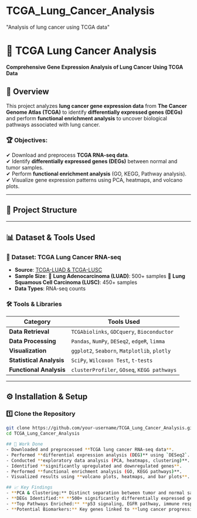 # TCGA_Lung_Cancer_Analysis
 "Analysis of lung cancer using TCGA data"
 # 🧬 TCGA Lung Cancer Analysis  
**Comprehensive Gene Expression Analysis of Lung Cancer Using TCGA Data**  

## 📌 Overview  
This project analyzes **lung cancer gene expression data** from **The Cancer Genome Atlas (TCGA)** to identify **differentially expressed genes (DEGs)** and perform **functional enrichment analysis** to uncover biological pathways associated with lung cancer.  

### 🏆 **Objectives:**  
✔ Download and preprocess **TCGA RNA-seq data**.  
✔ Identify **differentially expressed genes (DEGs)** between normal and tumor samples.  
✔ Perform **functional enrichment analysis** (GO, KEGG, Pathway analysis).  
✔ Visualize gene expression patterns using PCA, heatmaps, and volcano plots.  

---

## 📂 **Project Structure**  


---

## 📊 **Dataset & Tools Used**  

### 🔬 **Dataset: TCGA Lung Cancer RNA-seq**  
- **Source**: [TCGA-LUAD & TCGA-LUSC](https://portal.gdc.cancer.gov/)  
- **Sample Size**: 🔹 **Lung Adenocarcinoma (LUAD)**: 500+ samples 🔹 **Lung Squamous Cell Carcinoma (LUSC)**: 450+ samples  
- **Data Types**: RNA-seq counts  

### 🛠 **Tools & Libraries**  

| **Category** | **Tools Used** |
|-------------|---------------|
| **Data Retrieval** | `TCGAbiolinks`, `GDCquery`, `Bioconductor` |
| **Data Processing** | `Pandas`, `NumPy`, `DESeq2`, `edgeR`, `limma` |
| **Visualization** | `ggplot2`, `Seaborn`, `Matplotlib`, `plotly` |
| **Statistical Analysis** | `SciPy`, `Wilcoxon Test`, `t-tests` |
| **Functional Analysis** | `clusterProfiler`, `GOseq`, `KEGG pathways` |

---

## ⚙ **Installation & Setup**  

### **1️⃣ Clone the Repository**
```sh
git clone https://github.com/your-username/TCGA_Lung_Cancer_Analysis.git
cd TCGA_Lung_Cancer_Analysis

## 📌 Work Done  
- Downloaded and preprocessed **TCGA lung cancer RNA-seq data**.  
- Performed **differential expression analysis (DEG)** using `DESeq2`.  
- Conducted **exploratory data analysis (PCA, heatmaps, clustering)**.  
- Identified **significantly upregulated and downregulated genes**.  
- Performed **functional enrichment analysis (GO, KEGG pathways)**.  
- Visualized results using **volcano plots, heatmaps, and bar plots**.  

## 📈 Key Findings  
- **PCA & Clustering:** Distinct separation between tumor and normal samples.  
- **DEGs Identified:** **500+ significantly differentially expressed genes**.  
- **Top Pathways Enriched:** **p53 signaling, EGFR pathway, immune response regulation**.  
- **Potential Biomarkers:** Key genes linked to **lung cancer progression**.  
